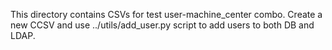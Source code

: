 This directory contains CSVs for test user-machine_center combo.  Create a new CCSV and use ../utils/add_user.py script to add users to both DB and LDAP.
